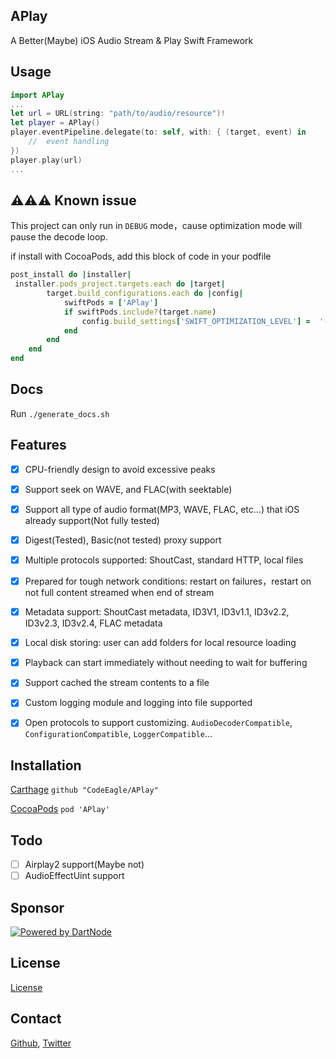 APlay
---
A Better(Maybe) iOS Audio Stream & Play Swift Framework


Usage
---
```Swift
import APlay
...
let url = URL(string: "path/to/audio/resource")!
let player = APlay()
player.eventPipeline.delegate(to: self, with: { (target, event) in
    //  event handling
})
player.play(url)
...
```

⚠️⚠️⚠️ Known issue
---
This project can only run in `DEBUG` mode，cause optimization mode will pause the decode loop.

if install with CocoaPods, add this block of code in your podfile
```ruby
post_install do |installer|
 installer.pods_project.targets.each do |target|
        target.build_configurations.each do |config|
            swiftPods = ['APlay']
            if swiftPods.include?(target.name)
                config.build_settings['SWIFT_OPTIMIZATION_LEVEL'] =  '-Onone'
            end
        end
    end
end
```

Docs
---
Run `./generate_docs.sh`

Features
---
- [x] CPU-friendly design to avoid excessive peaks

- [x] Support seek on WAVE, and FLAC(with seektable)

- [x] Support all type of audio format(MP3, WAVE, FLAC, etc...) that iOS already support(Not fully tested)

- [x] Digest(Tested), Basic(not tested) proxy support

- [x] Multiple protocols supported: ShoutCast, standard HTTP, local files

- [x] Prepared for tough network conditions: restart on failures，restart on not full content streamed when end of stream

- [x] Metadata support: ShoutCast metadata, ID3V1, ID3v1.1, ID3v2.2, ID3v2.3, ID3v2.4, FLAC metadata

- [x] Local disk storing: user can add folders for local resource loading

- [x] Playback can start immediately without needing to wait for buffering

- [x] Support cached the stream contents to a file

- [x] Custom logging module and logging into file supported

- [x] Open protocols to support customizing. `AudioDecoderCompatible`, `ConfigurationCompatible`, `LoggerCompatible`...

Installation
---
[Carthage](https://github.com/Carthage/Carthage) `github "CodeEagle/APlay"`

[CocoaPods](https://cocoapods.org/) `pod 'APlay'`

Todo
---
- [ ] Airplay2 support(Maybe not)
- [ ] AudioEffectUint support

Sponsor 
---
[![Powered by DartNode](https://dartnode.com/branding/DN-Open-Source-sm.png)](https://dartnode.com "Powered by DartNode - Free VPS for Open Source")

License
---
[License](LICENSE)

Contact
---
[Github](https://github.com/CodeEagle), [Twitter](https://twitter.com/_SelfStudio)
